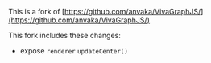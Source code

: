This is a fork of [https://github.com/anvaka/VivaGraphJS/](https://github.com/anvaka/VivaGraphJS/)

This fork includes these changes:
* expose `renderer` `updateCenter()`
